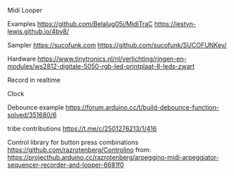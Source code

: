 Midi Looper

Examples
https://github.com/Belalug05i/MidiTraC
https://iestyn-lewis.github.io/4by8/

Sampler 
https://sucofunk.com
https://github.com/sucofunk/SUCOFUNKey/


Hardware
https://www.tinytronics.nl/nl/verlichting/ringen-en-modules/ws2812-digitale-5050-rgb-led-printplaat-8-leds-zwart


Record in realtime

Clock


Debounce example
https://forum.arduino.cc/t/build-debounce-function-solved/351680/6



tribe contributions
https://t.me/c/2501276213/1/416



Control library for button press combinations
https://github.com/razrotenberg/Controlino
from: https://projecthub.arduino.cc/razrotenberg/arpeggino-midi-arpeggiator-sequencer-recorder-and-looper-6681f0